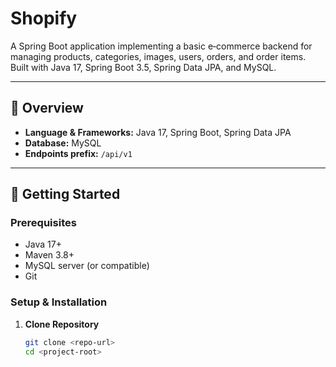 # Shopify

A Spring Boot application implementing a basic e‑commerce backend for managing products, categories, images, users, orders, and order items. Built with Java 17, Spring Boot 3.5, Spring Data JPA, and MySQL.

---

## 🧩 Overview

- **Language & Frameworks:** Java 17, Spring Boot, Spring Data JPA
- **Database:** MySQL
- **Endpoints prefix:** `/api/v1`

---

## 🚀 Getting Started

### Prerequisites

- Java 17+
- Maven 3.8+
- MySQL server (or compatible)
- Git

### Setup & Installation

1. **Clone Repository**
   ```bash
   git clone <repo-url>
   cd <project-root>
